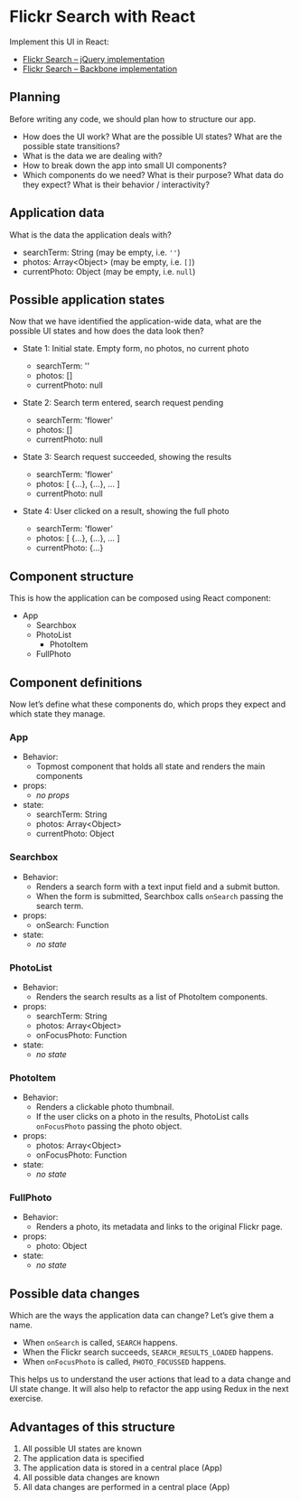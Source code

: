 # Flickr Search with React

Implement this UI in React:

- [Flickr Search – jQuery implementation](http://molily.de/javascript-introduction/flickr-jquery.html)
- [Flickr Search – Backbone implementation](http://molily.de/javascript-introduction/flickr-backbone.html)

## Planning

Before writing any code, we should plan how to structure our app.

- How does the UI work? What are the possible UI states? What are the possible state transitions?
- What is the data we are dealing with?
- How to break down the app into small UI components?
- Which components do we need? What is their purpose? What data do they expect? What is their behavior / interactivity?

## Application data

What is the data the application deals with?

- searchTerm: String (may be empty, i.e. `''`)
- photos: Array&lt;Object> (may be empty, i.e. `[]`)
- currentPhoto: Object (may be empty, i.e. `null`)

## Possible application states

Now that we have identified the application-wide data, what are the possible UI states and how does the data look then?

- State 1: Initial state. Empty form, no photos, no current photo
  - searchTerm: ''
  - photos: []
  - currentPhoto: null

- State 2: Search term entered, search request pending
  - searchTerm: 'flower'
  - photos: []
  - currentPhoto: null

- State 3: Search request succeeded, showing the results
  - searchTerm: 'flower'
  - photos: [ {…}, {…}, … ]
  - currentPhoto: null

- State 4: User clicked on a result, showing the full photo
  - searchTerm: 'flower'
  - photos: [ {…}, {…}, … ]
  - currentPhoto: {…}

## Component structure

This is how the application can be composed using React component:

- App
  - Searchbox
  - PhotoList
    - PhotoItem
  - FullPhoto

## Component definitions

Now let’s define what these components do, which props they expect and which state they manage.

### App

- Behavior:
  - Topmost component that holds all state and renders the main components
- props:
  - *no props*
- state:
  - searchTerm: String
  - photos: Array&lt;Object>
  - currentPhoto: Object

### Searchbox

- Behavior:
  - Renders a search form with a text input field and a submit button.
  - When the form is submitted, Searchbox calls `onSearch` passing the search term.
- props:
  - onSearch: Function
- state:
  - *no state*

### PhotoList

- Behavior:
  - Renders the search results as a list of PhotoItem components.
- props:
  - searchTerm: String
  - photos: Array&lt;Object>
  - onFocusPhoto: Function
- state:
  - *no state*

### PhotoItem

- Behavior:
  - Renders a clickable photo thumbnail.
  - If the user clicks on a photo in the results, PhotoList calls `onFocusPhoto` passing the photo object.
- props:
  - photos: Array&lt;Object>
  - onFocusPhoto: Function
- state:
  - *no state*

### FullPhoto

- Behavior:
  - Renders a photo, its metadata and links to the original Flickr page.
- props:
  - photo: Object
- state:
  - *no state*

## Possible data changes

Which are the ways the application data can change? Let’s give them a name.

- When `onSearch` is called, `SEARCH` happens.
- When the Flickr search succeeds, `SEARCH_RESULTS_LOADED` happens.
- When `onFocusPhoto` is called, `PHOTO_FOCUSSED` happens.

This helps us to understand the user actions that lead to a data change and UI state change. It will also help to refactor the app using Redux in the next exercise.

## Advantages of this structure

1. All possible UI states are known
2. The application data is specified
3. The application data is stored in a central place (App)
4. All possible data changes are known
5. All data changes are performed in a central place (App)
